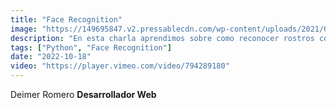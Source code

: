 ```yaml
---
title: "Face Recognition"
image: "https://149695847.v2.pressablecdn.com/wp-content/uploads/2021/07/skynews-facial-recognition_5009232.jpg"
description: "En esta charla aprendimos sobre como reconocer rostros con Python."
tags: ["Python", "Face Recognition"]
date: "2022-10-18"
video: "https://player.vimeo.com/video/794289180"
---
```



Deimer Romero
**Desarrollador Web**